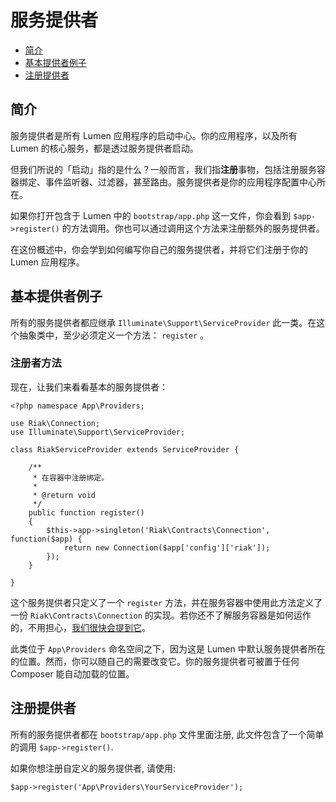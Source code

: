 # 服务提供者

- [简介](#introduction)
- [基本提供者例子](#basic-provider-example)
- [注册提供者](#registering-providers)

<a name="introduction"></a>
## 简介

服务提供者是所有 Lumen 应用程序的启动中心。你的应用程序，以及所有 Lumen 的核心服务，都是透过服务提供者启动。

但我们所说的「启动」指的是什么？一般而言，我们指**注册**事物，包括注册服务容器绑定、事件监听器、过滤器，甚至路由。服务提供者是你的应用程序配置中心所在。

如果你打开包含于 Lumen 中的 `bootstrap/app.php` 这一文件，你会看到 `$app->register()` 的方法调用。你也可以通过调用这个方法来注册额外的服务提供者。

在这份概述中，你会学到如何编写你自己的服务提供者，并将它们注册于你的 Lumen 应用程序。

<a name="basic-provider-example"></a>
## 基本提供者例子

所有的服务提供者都应继承 `Illuminate\Support\ServiceProvider` 此一类。在这个抽象类中，至少必须定义一个方法： `register` 。

### 注册者方法

现在，让我们来看看基本的服务提供者：

	<?php namespace App\Providers;

	use Riak\Connection;
	use Illuminate\Support\ServiceProvider;

	class RiakServiceProvider extends ServiceProvider {

		/**
		 * 在容器中注册绑定。
		 *
		 * @return void
		 */
		public function register()
		{
			$this->app->singleton('Riak\Contracts\Connection', function($app) {
				return new Connection($app['config']['riak']);
			});
		}

	}

这个服务提供者只定义了一个 `register` 方法，并在服务容器中使用此方法定义了一份 `Riak\Contracts\Connection` 的实现。若你还不了解服务容器是如何运作的，不用担心，[我们很快会提到它](/docs/5.0/container)。

此类位于 `App\Providers` 命名空间之下，因为这是 Lumen 中默认服务提供者所在的位置。然而，你可以随自己的需要改变它。你的服务提供者可被置于任何 Composer 能自动加载的位置。


<a name="registering-providers"></a>
## 注册提供者

所有的服务提供者都在 `bootstrap/app.php` 文件里面注册, 此文件包含了一个简单的调用 `$app->register()`. 

如果你想注册自定义的服务提供者, 请使用: 

	$app->register('App\Providers\YourServiceProvider');
